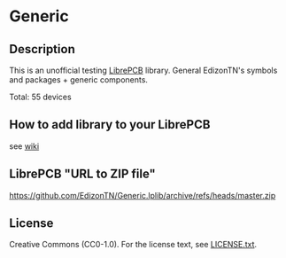 # Generic

## Description

This is an unofficial testing [LibrePCB](https://librepcb.org) library. 
General EdizonTN's symbols and packages + generic components.

Total: 55 devices


## How to add library to your LibrePCB
see [wiki](../../wiki/)


## LibrePCB "URL to ZIP file"
https://github.com/EdizonTN/Generic.lplib/archive/refs/heads/master.zip


## License

Creative Commons (CC0-1.0). For the license text, see [LICENSE.txt](LICENSE.txt).
